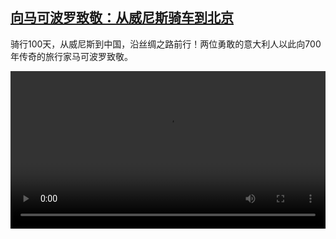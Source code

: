 <!--1737551823000-->
[向马可波罗致敬：从威尼斯骑车到北京](https://www.dw.com/zh/%E5%90%91%E9%A9%AC%E5%8F%AF%E6%B3%A2%E7%BD%97%E8%87%B4%E6%95%AC%EF%BC%9A%E4%BB%8E%E5%A8%81%E5%B0%BC%E6%96%AF%E9%AA%91%E8%BD%A6%E5%88%B0%E5%8C%97%E4%BA%AC/a-71287111)
------

<p>骑行100天，从威尼斯到中国，沿丝绸之路前行！两位勇敢的意大利人以此向700年传奇的旅行家马可波罗致敬。</small></p><video src="https://tvdownloaddw-a.akamaihd.net/Events/mp4/vdt_zh/2025/dwvgchi250113_hinarad_01icw_AVC_1280x720.mp4" controls style="width:100%"></video>
